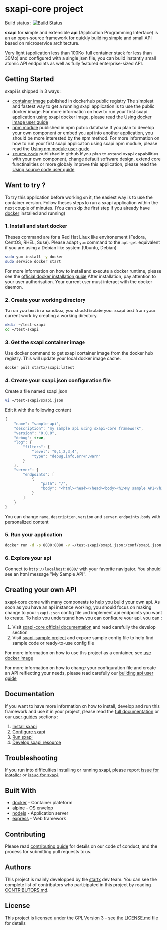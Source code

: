 # sxapi-core project

Build status : [![Build Status](https://travis-ci.org/startxfr/sxapi-core.svg?branch=testing)](https://travis-ci.org/startxfr/sxapi-core)

**sxapi** for **s**imple and e**x**tensible **api** 
(Application Programming Interface) is an an open-source framework for 
quickly building simple and small API based on microservice architecture.

Very light (application less than 100Ko, full container stack for less than 30Mo)
and configured with a single json file, you can build instantly small atomic
API endpoints as well as fully featured enterprise-sized API.

## Getting Started

sxapi is shipped in 3 ways : 
- [container image](https://hub.docker.com/r/startx/sxapi) published in dockerhub public registry
The simplest and fastest way to get a running sxapi application is to use the
public docker image. For more information on how to run your first sxapi 
application using sxapi docker image, please read the 
[Using docker image user guide](docs2/guides/USE_docker.md)
- [npm module](https://www.npmjs.com/package/sxapi-core) published in npm public database
If you plan to develop your own component or embed you api into another 
application, you should be more interested by the npm method. For more 
information on how to run your first sxapi application using sxapi npm module, 
please read the [Using nm module user guide](docs2/guides/USE_npm.md)
- [source code](https://github.com/startxfr/sxapi-core/tree/dev) published in github
If you plan to extend sxapi capabilities with your own component, change 
default software design, extend core functinalities or more globaly improve
this application, please read the [Using source code user guide](docs2/guides/USE_source.md)

## Want to try ?

To try this application before working on it, the easiest way 
is to use the container version. Follow theses steps to run
a sxapi application within the next couple of minutes. 
(You can skip the first step if you already have [docker](https://www.docker.com)
installed and running)

### 1. Install and start docker

Theses command are for a Red Hat Linux like
environement (Fedora, CentOS, RHEL, Suse). Please adapt ```yum``` command to the 
```apt-get``` equivalent if you are using a Debian like system (Ubuntu, Debian)

```bash
sudo yum install -y docker
sudo service docker start
```
For more information on how to install and execute a docker runtime, please see
the [official docker installation guide](https://docs.docker.com/engine/installation/)
After installation, pay attention to your user authorisation. Your current user
must interact with the docker daemon.

### 2. Create your working directory

To run you test in a sandbox, you should isolate your sxapi test from 
your current work by creating a working directory.
```bash
mkdir ~/test-sxapi
cd ~/test-sxapi
```

### 3. Get the sxapi container image

Use docker command to get sxapi container image from the docker hub registry. 
This will update your local docker image cache.

```bash
docker pull startx/sxapi:latest
```

### 4. Create your sxapi.json configuration file

Create a file named sxapi.json

```bash
vi ~/test-sxapi/sxapi.json
```

Edit it with the following content

```javascript
{
    "name": "sample-api",
    "description": "my sample api using sxapi-core framework",
    "version": "0.0.0",
    "debug": true,
    "log": {
        "filters": {
            "level": "0,1,2,3,4",
            "type": "debug,info,error,warn"
        }
    },
    "server": {
        "endpoints": [
            {
                "path": "/",
                "body": "<html><head></head><body><h1>My sample API</h1></body></html>"
            }
        ]
    }
}
```

You can change ```name```, ```description```, ```version``` and 
```server.endpoints.body``` with personalized content

### 5. Run your application

```bash
docker run -d -p 8080:8080 -v ~/test-sxapi/sxapi.json:/conf/sxapi.json:ro startx/sxapi
```

### 6. Explore your api

Connect to ```http://localhost:8080/``` with your favorite navigator. You should
see an html message "My Sample API".


## Creating your own API

sxapi-core come with many components to help you build your own api. As soon as 
you have an api instance working, you should focus on making change to your 
```sxapi.json``` config file and implement api endpoints you want to create. 
To help you understand how you can configure your api, you can :
1. Visit [sxapi-core official documentation](docs2/README.md) and read carefully
the develop section
2. Visit [sxapi-sample project](https://github.com/startxfr/sxapi-sample) and
explore sample config file to help find sample code or ready-to-use config file

For more information on how to use this project as a container, 
see [use docker image](docs2/guides/USE_docker.md)

For more information on how to change your configuration file and create an API
relflecting your needs, please read carefully our 
[building api user guide](docs2/guides/xxxxxxxxxxxxxx.md)

## Documentation

If you want to have more information on how to install, develop and run this
framework and use it in your project, please read the 
[full documentation](docs2/README.md) or our [user guides](docs2/guides/)
sections :
1. [Install sxapi](docs2/guides/1.Install.md)
2. [Configure sxapi](docs2/guides/2.Configure.md)
3. [Run sxapi](docs2/guides/3.Run.md)
4. [Develop sxapi resource](docs2/guides/4.Develop.md)

## Troubleshooting

If you run into difficulties installing or running sxapi, please 
report [issue for installer](https://github.com/startxfr/sxapi-installer/issues/new) 
or [issue for sxapi](https://github.com/startxfr/sxapi-core/issues/new).

## Built With

* [docker](https://www.docker.com/) - Container plateform
* [alpine](https://alpinelinux.org/) - OS envelop
* [nodejs](https://nodejs.org) - Application server
* [express](http://expressjs.com) - Web framework

## Contributing

Please read [contributing guide](docs2/guides/CONTRIBUTING.md) for details on 
our code of conduct, and the process for submitting pull requests to us.

## Authors

This project is mainly developped by the [startx](https://www.startx.fr) dev team.
You can see the complete list of contributors who participated in this project
by reading [CONTRIBUTORS.md](docs2/CONTRIBUTORS.md).

## License

This project is licensed under the GPL Version 3 - 
see the [LICENSE.md](docs2/LICENSE.md) file for details

